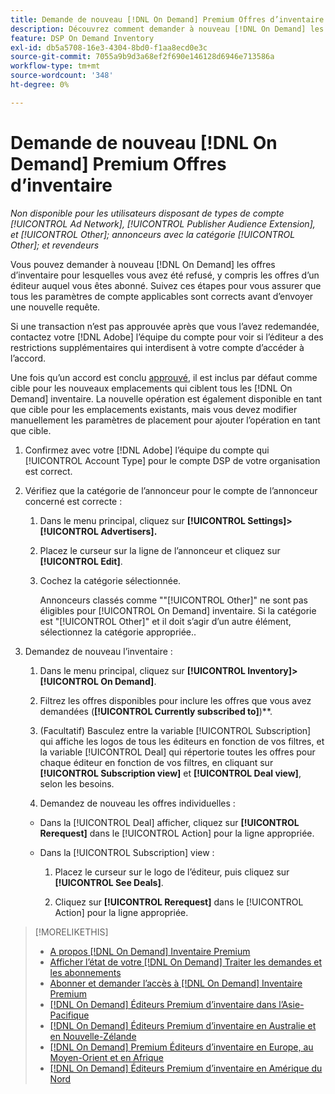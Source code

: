 ```yaml
---
title: Demande de nouveau [!DNL On Demand] Premium Offres d’inventaire
description: Découvrez comment demander à nouveau [!DNL On Demand] les contrats précédemment refusés.
feature: DSP On Demand Inventory
exl-id: db5a5708-16e3-4304-8bd0-f1aa8ecd0e3c
source-git-commit: 7055a9b9d3a68ef2f690e146128d6946e713586a
workflow-type: tm+mt
source-wordcount: '348'
ht-degree: 0%

---
```


# Demande de nouveau [!DNL On Demand] Premium Offres d’inventaire

*Non disponible pour les utilisateurs disposant de types de compte [!UICONTROL Ad Network], [!UICONTROL Publisher Audience Extension], et [!UICONTROL Other]; annonceurs avec la catégorie [!UICONTROL Other]; et revendeurs*

Vous pouvez demander à nouveau [!DNL On Demand] les offres d’inventaire pour lesquelles vous avez été refusé, y compris les offres d’un éditeur auquel vous êtes abonné. Suivez ces étapes pour vous assurer que tous les paramètres de compte applicables sont corrects avant d’envoyer une nouvelle requête.

Si une transaction n’est pas approuvée après que vous l’avez redemandée, contactez votre [!DNL Adobe] l’équipe du compte pour voir si l’éditeur a des restrictions supplémentaires qui interdisent à votre compte d’accéder à l’accord.

Une fois qu’un accord est conclu [approuvé](/help/dsp/inventory/on-demand-inventory-view-status.md), il est inclus par défaut comme cible pour les nouveaux emplacements qui ciblent tous les [!DNL On Demand] inventaire. La nouvelle opération est également disponible en tant que cible pour les emplacements existants, mais vous devez modifier manuellement les paramètres de placement pour ajouter l’opération en tant que cible.

1. Confirmez avec votre [!DNL Adobe] l’équipe du compte qui [!UICONTROL Account Type] pour le compte DSP de votre organisation est correct.

1. Vérifiez que la catégorie de l’annonceur pour le compte de l’annonceur concerné est correcte :

   1. Dans le menu principal, cliquez sur **[!UICONTROL Settings]> [!UICONTROL Advertisers].**

   1. Placez le curseur sur la ligne de l’annonceur et cliquez sur **[!UICONTROL Edit]**.

   1. Cochez la catégorie sélectionnée.

      Annonceurs classés comme &quot;&quot;[!UICONTROL Other]&quot; ne sont pas éligibles pour [!UICONTROL On Demand] inventaire. Si la catégorie est &quot;[!UICONTROL Other]&quot; et il doit s’agir d’un autre élément, sélectionnez la catégorie appropriée.<!-- [category](/help/dsp/admin/advertiser-settings.md) -->.

1. Demandez de nouveau l’inventaire :

   1. Dans le menu principal, cliquez sur **[!UICONTROL Inventory]>[!UICONTROL On Demand]**.

   1. Filtrez les offres disponibles pour inclure les offres que vous avez demandées (**[!UICONTROL Currently subscribed to]**)**.

   1. (Facultatif) Basculez entre la variable [!UICONTROL Subscription] qui affiche les logos de tous les éditeurs en fonction de vos filtres, et la variable [!UICONTROL Deal] qui répertorie toutes les offres pour chaque éditeur en fonction de vos filtres, en cliquant sur **[!UICONTROL Subscription view]** et **[!UICONTROL Deal view]**, selon les besoins.

   1. Demandez de nouveau les offres individuelles :
   * Dans la [!UICONTROL Deal] afficher, cliquez sur **[!UICONTROL Rerequest]** dans le [!UICONTROL Action] pour la ligne appropriée.

   * Dans la [!UICONTROL Subscription] view :

      1. Placez le curseur sur le logo de l’éditeur, puis cliquez sur **[!UICONTROL See Deals]**.

      1. Cliquez sur **[!UICONTROL Rerequest]** dans le [!UICONTROL Action] pour la ligne appropriée.


>[!MORELIKETHIS]
>
>* [A propos [!DNL On Demand] Inventaire Premium](on-demand-inventory-about.md)
>* [Afficher l’état de votre [!DNL On Demand] Traiter les demandes et les abonnements](on-demand-inventory-view-status.md)
>* [Abonner et demander l’accès à [!DNL On Demand] Inventaire Premium](on-demand-inventory-subscribe.md)
>* [[!DNL On Demand] Éditeurs Premium d’inventaire dans l’Asie-Pacifique](on-demand-inventory-publishers-apac.md)
>* [[!DNL On Demand] Éditeurs Premium d’inventaire en Australie et en Nouvelle-Zélande](on-demand-inventory-publishers-anz.md)
>* [[!DNL On Demand] Premium Éditeurs d’inventaire en Europe, au Moyen-Orient et en Afrique](on-demand-inventory-publishers-emea.md)
>* [[!DNL On Demand] Éditeurs Premium d’inventaire en Amérique du Nord](on-demand-inventory-publishers-na.md)

